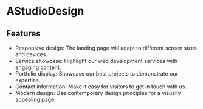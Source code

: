 # AStudioDesign

## Features

- Responsive design: The landing page will adapt to different screen sizes and devices.
- Service showcase: Highlight our web development services with engaging content.
- Portfolio display: Showcase our best projects to demonstrate our expertise.
- Contact information: Make it easy for visitors to get in touch with us.
- Modern design: Use contemporary design principles for a visually appealing page.
